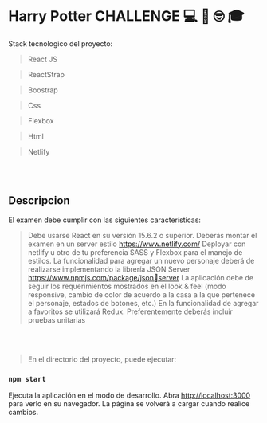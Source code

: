 # Harry Potter CHALLENGE 💻 👋 🤓 🎓

Stack tecnologico del proyecto: 
</br>
>React JS

>ReactStrap

>Boostrap

>Css

>Flexbox

>Html

>Netlify 

</br></br>
## Descripcion

El examen debe cumplir con las siguientes características:
>Debe usarse React en su versión 15.6.2 o superior.
>Deberás montar el examen en un server estilo https://www.netlify.com/
Deployar con netlify u otro de tu preferencia
>SASS y Flexbox para el manejo de estilos.
>La funcionalidad para agregar un nuevo personaje deberá de realizarse 
implementando la librería JSON Server https://www.npmjs.com/package/jsonserver
>La aplicación debe de seguir los requerimientos mostrados en el look & feel 
(modo responsive, cambio de color de acuerdo a la casa a la que pertenece el 
personaje, estados de botones, etc.)
>En la funcionalidad de agregar a favoritos se utilizará Redux.
>Preferentemente deberás incluir pruebas unitarias

</br>
</br>

>En el directorio del proyecto, puede ejecutar:

### `npm start`

Ejecuta la aplicación en el modo de desarrollo.
Abra [http://localhost:3000](http://localhost:3000) para verlo en su navegador.
La página se volverá a cargar cuando realice cambios.

</br>
</br>




